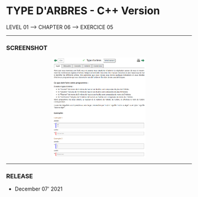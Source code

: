 # TYPE D'ARBRES - C++ Version
LEVEL 01 --> CHAPTER 06 --> EXERCICE 05

---
### **SCREENSHOT**

<div align="center">
    <img
        src="https://github.com/Ayckinn/CPP/blob/main/FRANCE_IOI/LEVEL_01/Chapter_06/05_type_arbres/todo.png"
        alt="DEMO"
        style="width:50%">
</div>

---
### **RELEASE**

- December 07' 2021